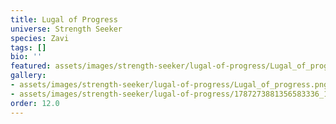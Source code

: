 ```yaml
---
title: Lugal of Progress
universe: Strength Seeker
species: Zavi
tags: []
bio: ''
featured: assets/images/strength-seeker/lugal-of-progress/Lugal_of_progress.png
gallery:
- assets/images/strength-seeker/lugal-of-progress/Lugal_of_progress.png
- assets/images/strength-seeker/lugal-of-progress/1787273881356583336_1.jpg
order: 12.0
---
```

